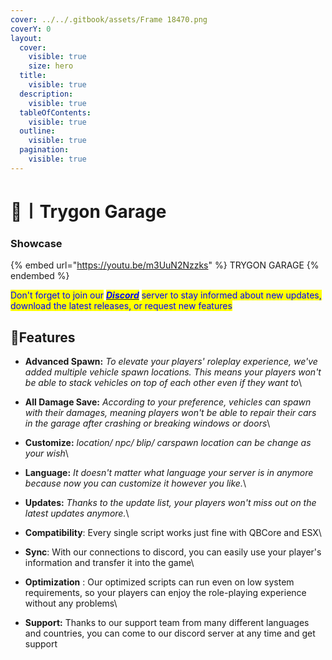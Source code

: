 ```yaml
---
cover: ../../.gitbook/assets/Frame 18470.png
coverY: 0
layout:
  cover:
    visible: true
    size: hero
  title:
    visible: true
  description:
    visible: true
  tableOfContents:
    visible: true
  outline:
    visible: true
  pagination:
    visible: true
---
```


# 🚧〡Trygon Garage

### Showcase

{% embed url="https://youtu.be/m3UuN2Nzzks" %}
TRYGON GARAGE
{% endembed %}

<mark style="color:blue;">Don't forget to join our</mark> [_<mark style="color:blue;">**Discord**</mark>_](https://discord.gg/8zhnDMMfNk) <mark style="color:blue;">server to stay informed about new updates, download the latest releases, or request new features</mark>

## 💎Features

* **Advanced Spawn:** _To elevate your players' roleplay experience, we've added multiple vehicle spawn locations. This means your players won't be able to stack vehicles on top of each other even if they want to_\

* **All Damage Save:** _According to your preference, vehicles can spawn with their damages, meaning players won't be able to repair their cars in the garage after crashing or breaking windows or doors_\

* **Customize:** _location/ npc/ blip/ carspawn location can be change as your wish_\

* **Language:** _It doesn't matter what language your server is in anymore because now you can customize it however you like._\

* **Updates:** _Thanks to the update list, your players won't miss out on the latest updates anymore._\

* **Compatibility**: Every single script works just fine with QBCore and ESX\

* **Sync**: With our connections to discord, you can easily use your player's information and transfer it into the game\

* **Optimization** : Our optimized scripts can run even on low system requirements, so your players can enjoy the role-playing experience without any problems\

* **Support:** Thanks to our support team from many different languages and countries, you can come to our discord server at any time and get support
